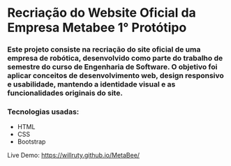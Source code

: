 # Recriação do Website Oficial da Empresa Metabee 1° Protótipo
###
### Este projeto consiste na recriação do site oficial de uma empresa de robótica, desenvolvido como parte do trabalho de semestre do curso de Engenharia de Software. O objetivo foi aplicar conceitos de desenvolvimento web, design responsivo e usabilidade, mantendo a identidade visual e as funcionalidades originais do site.

### Tecnologias usadas:

- HTML
- CSS
- Bootstrap

Live Demo: https://willruty.github.io/MetaBee/

